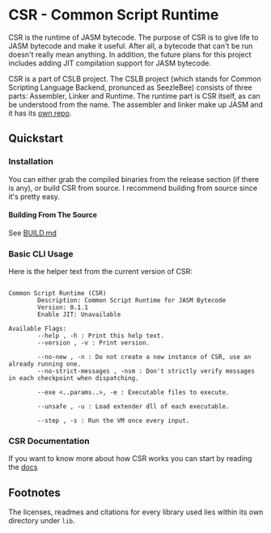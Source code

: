 # CSR - Common Script Runtime 

CSR is the runtime of JASM bytecode. The purpose of CSR is to give life to JASM bytecode and make it 
useful. After all, a bytecode that can't be run doesn't really mean anything. In addition, the future plans 
for this project includes adding JIT compilation support for JASM bytecode.

CSR is a part of CSLB project. The CSLB project (which stands for Common Scripting Language Backend, pronunced as SeezleBee)
consists of three parts: Assembler, Linker and Runtime. The runtime part is CSR itself, as can be understood from the name.
The assembler and linker make up JASM and it has its [own repo](https://github.com/ysufender/JASM).

## Quickstart

### Installation

You can either grab the compiled binaries from the release section (if there is any), or build CSR from source. I recommend
building from source since it's pretty easy.

#### Building From The Source

See [BUILD.md](docs/BUILD.md)

### Basic CLI Usage

Here is the helper text from the current version of CSR:

```

Common Script Runtime (CSR)
        Description: Common Script Runtime for JASM Bytecode
        Version: 0.1.1
        Enable JIT: Unavailable

Available Flags:
        --help , -h : Print this help text.
        --version , -v : Print version.

        --no-new , -n : Do not create a new instance of CSR, use an already running one.
        --no-strict-messages , -nsm : Don't strictly verify messages in each checkpoint when dispatching.

        --exe <..params..>, -e : Executable files to execute.

        --unsafe , -u : Load extender dll of each executable.

        --step , -s : Run the VM once every input.
```

### CSR Documentation 

If you want to know more about how CSR works you can start by reading the [docs](docs/DOCUMENTATION.md)

## Footnotes

The licenses, readmes and citations for every library used lies within its own directory
under `lib`.
